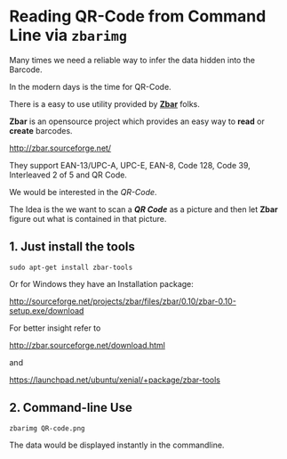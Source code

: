 # Reading QR-Code from Command Line via `zbarimg`

Many times we need a reliable way to infer the data hidden into the Barcode.

In the modern days is the time for QR-Code.

There is a easy to use utility provided by [**Zbar**](http://zbar.sourceforge.net/) folks.

**Zbar** is an opensource project which provides an easy way to **read** or **create** barcodes.

http://zbar.sourceforge.net/

They support EAN-13/UPC-A, UPC-E, EAN-8, Code 128, Code 39, Interleaved 2 of 5 and QR Code.

We would be interested in the *QR-Code*.

The Idea is the we want to scan a ***QR Code*** as a picture 
and then let **Zbar** figure out what is contained in that picture.


## 1. Just install the tools

```shell
sudo apt-get install zbar-tools
```

Or for Windows they have an Installation package:

http://sourceforge.net/projects/zbar/files/zbar/0.10/zbar-0.10-setup.exe/download

For better insight refer to 

http://zbar.sourceforge.net/download.html

and 

https://launchpad.net/ubuntu/xenial/+package/zbar-tools

## 2. Command-line Use

```shell
zbarimg QR-code.png
```

The data would be displayed instantly in the commandline.
